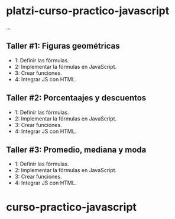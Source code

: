 # platzi-curso-practico-javascript

...

## Taller #1: Figuras geométricas

- 1: Definir las fórmulas.
- 2: Implementar la fórmulas en JavaScript.
- 3: Crear funciones.
- 4: Integrar JS con HTML.

## Taller #2: Porcentaajes y descuentos

- 1: Definir las fórmulas.
- 2: Implementar la fórmulas en JavaScript.
- 3: Crear funciones.
- 4: Integrar JS con HTML.

## Taller #3: Promedio, mediana y moda

- 1: Definir las fórmulas.
- 2: Implementar la fórmulas en JavaScript.
- 3: Crear funciones.
- 4: Integrar JS con HTML.

# curso-practico-javascript